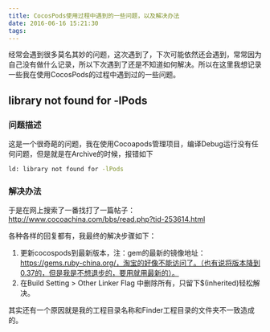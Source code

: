 ```yaml
---
title: CocosPods使用过程中遇到的一些问题，以及解决办法
date: 2016-06-16 15:21:30
tags:
---
```


经常会遇到很多莫名其妙的问题，这次遇到了，下次可能依然还会遇到，常常因为自己没有做什么记录，所以下次遇到了还是不知道如何解决。所以在这里我想记录一些我在使用CocosPods的过程中遇到过的一些问题。

## library not found for -lPods ##
### 问题描述
这是一个很奇葩的问题，我在使用Cocoapods管理项目，编译Debug运行没有任何问题，但是就是在Archive的时候，报错如下
``` bash
ld: library not found for -lPods
```
<!-- more -->

### 解决办法
于是在网上搜索了一番找打了一篇帖子：http://www.cocoachina.com/bbs/read.php?tid-253614.html

各种各样的回复都有，我最终的解决步骤如下：
1. 更新cocospods到最新版本，注：gem的最新的镜像地址：https://gems.ruby-china.org/，淘宝的好像不能访问了。（也有说将版本降到0.37的，但是我是不想退步的，要用就用最新的）。
2. 在Build Setting > Other Linker Flag 中删除所有，只留下$(inherited)轻松解决。 

其实还有一个原因就是我的工程目录名称和Finder工程目录的文件夹不一致造成的。

